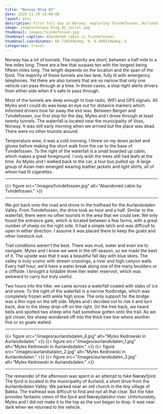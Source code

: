 ```yaml
---
title: "Norway Blog 02"
date: 2018-11-29 14:00:00
layout: post
description: First full day in Norway, exploring Tvindefossen, Aurlandsdalen and Nærøyfjord.
image: images/norway_blog_02_social.jpg
thumbnail: images/tvindefossen.jpg
thumbnail-caption: Abandoned cabin in Tvindefossen.
thumbnail-coordinates: 60.726594&deg; N, 6.488324&deg; E
categories: travel
---
```


Norway has a lot of tunnels. The majority are short, between a half mile to a few miles long. There are a few that surpass ten with the longest being fifteen miles long. The length depends on the location and the span of the fjord. The majority of these tunnels are two lane, fully lit with emergency telephones. Yet there are also tunnels that are so narrow that only one vehicle can pass through at a time. In these cases, a stop-light alerts drivers from either side when it's safe to pass through.

Most of the tunnels are deep enough to lose radio, WIFI and GPS signals. All Myles and I could do was keep an eye out for distance markers which informed drivers how far away the exit was. Between Bergen and Tvindefossen, our first stop for the day, Myles and I drove through at least twenty tunnels. The waterfall is located near the municipality of Voss, Norway. It was still early morning when we arrived but the place was dead. There were no other tourists around.

Temperature wise, it was a cold morning. I threw on my down jacket and gloves before making the short walk from the car to the base of Tvindefossen. To the right of the waterfall is a small boarded up cabin, which makes a great foreground. I only wish the trees still had leafs at the time. As Myles and I walked back to the car, a tour bus pulled up. A large group of Asian men emerged wearing leather jackets and light shirts, all of whom had lit cigarettes.

---

{{< figure src="/images/tvindefossen.jpg" alt="Abandoned cabin by Tvindefossen." >}}

---

We got back onto the road and drove to the trailhead for the Aurlandsdalen Valley. From Tvindefossen, the drive took an hour and a half. Similar to the waterfall, there were no other tourists in the area that we could see. We only found the entrance gate, which is located between a few farms, with a great number of sheep on the right side. It had a simple latch and was difficult to open in either direction. I assume it was placed there to keep the goats and other livestock out.

Trail conditions weren't the best. There was mud, water and even ice to navigate. Myles and I knew we were in the off-season, so we made the best of it. The upside was that it was a beautiful fall day with blue skies. The valley is truly scenic with stream crossings, a river and high canyon walls. Every half hour, we'd have a water break along one of the many boulders or a cliffside. I brought a foldable three liter water reservoir, which was awkward to carry but truly useful.

Two hours into the hike, we came across a waterfall coated with slabs of ice and snow. To the right of the waterfall is a narrow footbridge, which was completely frozen with ankle high snow. The only support for the bridge was a thin rope on the left side. Myles and I decided not to risk it and turn back, due to the steep drop-off on the right. On the trek back, we heard bells and spotted two sheep who had somehow gotten onto the trail. As we got closer, the sheep wondered off into the thick tree line where another five or so goats waited.

---

{{< figure src="/images/aurlandsdalen_4.jpg" alt="Myles Kedrowski in Aurlandsdalen." >}}
{{< figure src="/images/aurlandsdalen_1.jpg" alt="Myles Kedrowski in Aurlandsdalen." >}}
{{< figure src="/images/aurlandsdalen_2.jpg" alt="Myles Kedrowski in Aurlandsdalen." >}}
{{< figure src="/images/aurlandsdalen_3.jpg" alt="Myles Kedrowski in Aurlandsdalen." >}}

---

The remainder of the afternoon was spent in an attempt to hike Nærøyfjord. The fjord is located in the municipality of Aurland, a short drive from the Aurlandsdalen Valley. We parked near an old church in the tiny village of Bakka. The trailhead was difficult to find and not all that clear. But the hike provides fantastic views of the fjord and Nærøydalselvi river. Unfortunately, Myles and I did not make it to the top as the sun began to drop. It was near dark when we returned to the vehicle.